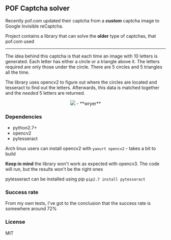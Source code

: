 ## POF Captcha solver

Recently pof.com updated their captcha from a ***custom*** captcha image
 to Google Invisible reCaptcha.
 
Project contains a library that can solve the **older** type of captchas, that pof.com used

----
The idea behind this captcha is that each time an image with 10 letters is generated. Each letter has 
 either a circle or a triangle above it. The letters required are only those under the circle. There
  are 5 circles and 5 triangles all the time. 
 
The library uses opencv2 to figure out where the circles are located and tesseract to 
find out the letters. Afterwards, this data is matched together and the *needed* 5 letters are returned. 


<p align="center">
<img src="http://i.imgur.com/cSnhXP0.png"> - **wryer**
</p>


### Dependencies

- python2.7+
- opencv2
- pytesseract

Arch linux users can install opencv2 with `yaourt opencv2` - takes a bit to build

**Keep in mind** the library won't work as expected with opencv3. The code will
 run, but the results won't be the right ones

pytesseract can be installed  using pip `pip2.7 install pytesseract`

### Success rate

From my own tests, I've got to the conclusion that the success rate is somewhere around 72%

### License
MIT
